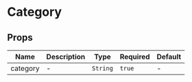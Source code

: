 # Category

## Props

<!-- @vuese:Category:props:start -->
|Name|Description|Type|Required|Default|
|---|---|---|---|---|
|category|-|`String`|`true`|-|

<!-- @vuese:Category:props:end -->


